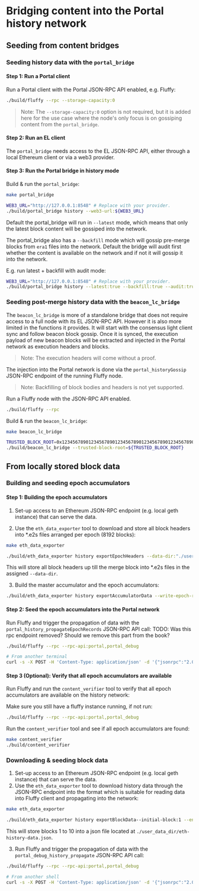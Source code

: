 # Bridging content into the Portal history network

## Seeding from content bridges

### Seeding history data with the `portal_bridge`

#### Step 1: Run a Portal client

Run a Portal client with the Portal JSON-RPC API enabled, e.g. Fluffy:

```bash
./build/fluffy --rpc --storage-capacity:0
```

> Note: The `--storage-capacity:0` option is not required, but it is added here
for the use case where the node's only focus is on gossiping content from the
`portal_bridge`.

#### Step 2: Run an EL client

The `portal_bridge` needs access to the EL JSON-RPC API, either through a local
Ethereum client or via a web3 provider.

#### Step 3: Run the Portal bridge in history mode

Build & run the `portal_bridge`:
```bash
make portal_bridge

WEB3_URL="http://127.0.0.1:8548" # Replace with your provider.
./build/portal_bridge history --web3-url:${WEB3_URL}
```

Default the portal_bridge will run in `--latest` mode, which means that only the
latest block content will be gossiped into the network.

The portal_bridge also has a `--backfill` mode which will gossip pre-merge blocks
from `era1` files into the network. Default the bridge will audit first whether
the content is available on the network and if not it will gossip it into the
network.

E.g. run latest + backfill with audit mode:
```bash
WEB3_URL="http://127.0.0.1:8548" # Replace with your provider.
./build/portal_bridge history --latest:true --backfill:true --audit:true --era1-dir:/somedir/era1/ --web3-url:${WEB3_URL}
```

### Seeding post-merge history data with the `beacon_lc_bridge`

The `beacon_lc_bridge` is more of a standalone bridge that does not require access to a full node with its EL JSON-RPC API. However it is also more limited in the functions it provides.
It will start with the consensus light client sync and follow beacon block gossip. Once it is synced, the execution payload of new beacon blocks will be extracted and injected in the Portal network as execution headers
and blocks.

> Note: The execution headers will come without a proof.

The injection into the Portal network is done via the
`portal_historyGossip` JSON-RPC endpoint of the running Fluffy node.

> Note: Backfilling of block bodies and headers is not yet supported.

Run a Fluffy node with the JSON-RPC API enabled.

```bash
./build/fluffy --rpc
```

Build & run the `beacon_lc_bridge`:
```bash
make beacon_lc_bridge

TRUSTED_BLOCK_ROOT=0x1234567890123456789012345678901234567890123456789012345678901234 # Replace with trusted block root.
./build/beacon_lc_bridge --trusted-block-root=${TRUSTED_BLOCK_ROOT}
```

## From locally stored block data

### Building and seeding epoch accumulators

#### Step 1: Building the epoch accumulators
1. Set-up access to an Ethereum JSON-RPC endpoint (e.g. local geth instance)
that can serve the data.

2. Use the `eth_data_exporter` tool to download and store all block headers into
*.e2s files arranged per epoch (8192 blocks):

```bash
make eth_data_exporter

./build/eth_data_exporter history exportEpochHeaders --data-dir:"./user_data_dir/"
```

This will store all block headers up till the merge block into *.e2s files in
the assigned `--data-dir`.

3. Build the master accumulator and the epoch accumulators:

```bash
./build/eth_data_exporter history exportAccumulatorData --write-epoch-records --data-dir:"./user_data_dir/"
```

#### Step 2: Seed the epoch accumulators into the Portal network
Run Fluffy and trigger the propagation of data with the
`portal_history_propagateEpochRecords` JSON-RPC API call:
TODO: Was this rpc endpoint removed? Should we remove this part from the book?

```bash
./build/fluffy --rpc --rpc-api:portal,portal_debug

# From another terminal
curl -s -X POST -H 'Content-Type: application/json' -d '{"jsonrpc":"2.0","id":"1","method":"portal_history_propagateEpochRecords","params":["./user_data_dir/"]}' http://localhost:8545 | jq
```


#### Step 3 (Optional): Verify that all epoch accumulators are available
Run Fluffy and run the `content_verifier` tool to verify that all epoch
accumulators are available on the history network:

Make sure you still have a fluffy instance running, if not run:
```bash
./build/fluffy --rpc --rpc-api:portal,portal_debug
```

Run the `content_verifier` tool and see if all epoch accumulators are found:
```bash
make content_verifier
./build/content_verifier
```

### Downloading & seeding block data

1. Set-up access to an Ethereum JSON-RPC endpoint (e.g. local geth instance)
that can serve the data.
2. Use the `eth_data_exporter` tool to download history data through the
JSON-RPC endpoint into the format which is suitable for reading data into
Fluffy client and propagating into the network:

```bash
make eth_data_exporter

./build/eth_data_exporter history exportBlockData--initial-block:1 --end-block:10 --data-dir:"/user_data_dir/"
```

This will store blocks 1 to 10 into a json file located at
`./user_data_dir/eth-history-data.json`.

3. Run Fluffy and trigger the propagation of data with the
`portal_debug_history_propagate` JSON-RPC API call:

```bash
./build/fluffy --rpc --rpc-api:portal,portal_debug

# From another shell
curl -s -X POST -H 'Content-Type: application/json' -d '{"jsonrpc":"2.0","id":"1","method":"portal_debug_history_propagate","params":["./user_data_dir/eth-history-data.json"]}' http://localhost:8545 | jq
```

